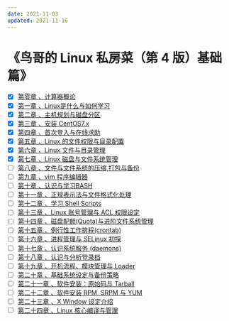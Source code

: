 ```yaml
---
date: 2021-11-03
updated: 2021-11-16
---
```


# 《鸟哥的 Linux 私房菜（第 4 版）基础篇》

- [x] [第零章 、计算器概论](01：第零章%20、计算器概论.md)
- [x] [第一章 、Linux是什么与如何学习](02：第一章%20、Linux是什么与如何学习.md)
- [x] [第二章 、主机规划与磁盘分区](03：第二章%20、主机规划与磁盘分区.md)
- [x] [第三章 、安装 CentOS7.x](04：第三章%20、安装%20CentOS7.x.md)
- [x] [第四章 、首次登入与在线求助](05：第四章%20、首次登入与在线求助.md)
- [x] [第五章 、Linux 的文件权限与目录配置](06：第五章%20、Linux%20的文件权限与目录配置.md)
- [x] [第六章 、Linux 文件与目录管理](07：第六章%20、Linux%20文件与目录管理.md)
- [x] [第七章 、Linux 磁盘与文件系统管理](08：第七章%20、Linux%20磁盘与文件系统管理.md)
- [ ] [第八章 、文件与文件系统的压缩,打包与备份](09：第八章%20、文件与文件系统的压缩,打包与备份.md)
- [ ] [第九章 、vim 程序编辑器](10：第九章%20、vim%20程序编辑器.md)
- [ ] [第十章 、认识与学习BASH](11：第十章%20、认识与学习BASH.md)
- [ ] [第十一章 、正规表示法与文件格式化处理](12：第十一章%20、正规表示法与文件格式化处理.md)
- [ ] [第十二章 、学习 Shell Scripts](13：第十二章%20、学习%20Shell%20Scripts.md)
- [ ] [第十三章 、Linux 账号管理与 ACL 权限设定](14：第十三章%20、Linux%20账号管理与%20ACL%20权限设定.md)
- [ ] [第十四章 、磁盘配额(Quota)与进阶文件系统管理](15：第十四章%20、磁盘配额(Quota)与进阶文件系统管理.md)
- [ ] [第十五章 、例行性工作排程(crontab)](16：第十五章%20、例行性工作排程(crontab).md)
- [ ] [第十六章 、进程管理与 SELinux 初探](17：第十六章%20、进程管理与%20SELinux%20初探.md)
- [ ] [第十七章 、认识系统服务 (daemons)](18：第十七章%20、认识系统服务%20(daemons).md)
- [ ] [第十八章 、认识与分析登录档](19：第十八章%20、认识与分析登录档.md)
- [ ] [第十九章 、开机流程、模块管理与 Loader](20：第十九章%20、开机流程、模块管理与%20Loader.md)
- [ ] [第二十章 、基础系统设定与备份策略](21：第二十章%20、基础系统设定与备份策略.md)
- [ ] [第二十一章 、软件安装：原始码与 Tarball](22：第二十一章%20、软件安装：原始码与%20Tarball.md)
- [ ] [第二十二章 、软件安装 RPM, SRPM 与 YUM](23：第二十二章%20、软件安装%20RPM,%20SRPM%20与%20YUM.md)
- [ ] [第二十三章 、X Window 设定介绍](24：第二十三章%20、X%20Window%20设定介绍.md)
- [ ] [第二十四章 、Linux 核心编译与管理](25：第二十四章%20、Linux%20核心编译与管理.md)
